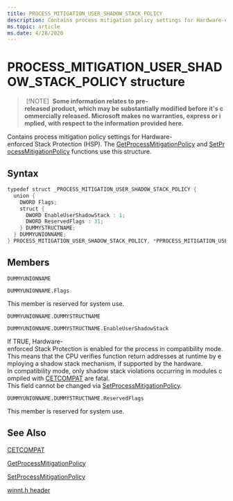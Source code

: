 ```yaml
---
title: PROCESS_MITIGATION_USER_SHADOW_STACK_POLICY
description: Contains process mitigation policy settings for Hardware-enforced Stack Protection (HSP).
ms.topic: article
ms.date: 4/28/2020
---
```


# PROCESS_MITIGATION_USER_SHADOW_STACK_POLICY structure

> [!NOTE]
> **Some information relates to pre-released product, which may be substantially modified before it's commercially released. Microsoft makes no warranties, express or implied, with respect to the information provided here.**

Contains process mitigation policy settings for Hardware-enforced Stack Protection (HSP). The [GetProcessMitigationPolicy](/windows/desktop/api/processthreadsapi/nf-processthreadsapi-getprocessmitigationpolicy) and [SetProcessMitigationPolicy](/windows/desktop/api/processthreadsapi/nf-processthreadsapi-setprocessmitigationpolicy) functions use this structure.

## Syntax

```cpp
typedef struct _PROCESS_MITIGATION_USER_SHADOW_STACK_POLICY {
  union {
    DWORD Flags;
    struct {
      DWORD EnableUserShadowStack : 1;
      DWORD ReservedFlags : 31;
    } DUMMYSTRUCTNAME;
  } DUMMYUNIONNAME;
} PROCESS_MITIGATION_USER_SHADOW_STACK_POLICY, *PPROCESS_MITIGATION_USER_SHADOW_STACK_POLICY;
```

## Members

`DUMMYUNIONNAME`

`DUMMYUNIONNAME.Flags`

This member is reserved for system use.

`DUMMYUNIONNAME.DUMMYSTRUCTNAME`

`DUMMYUNIONNAME.DUMMYSTRUCTNAME.EnableUserShadowStack`

If TRUE, Hardware-enforced Stack Protection is enabled for the process in compatibility mode.
This means that the CPU verifies function return addresses at runtime by employing a shadow stack mechanism, if supported by the hardware.
In compatibility mode, only shadow stack violations occurring in modules compiled with [CETCOMPAT](/cpp/build/reference/cetcompat) are fatal.
This field cannot be changed via [SetProcessMitigationPolicy](/windows/desktop/api/processthreadsapi/nf-processthreadsapi-setprocessmitigationpolicy).

`DUMMYUNIONNAME.DUMMYSTRUCTNAME.ReservedFlags`

This member is reserved for system use.

## See Also

[CETCOMPAT](/cpp/build/reference/cetcompat)

[GetProcessMitigationPolicy](/windows/desktop/api/processthreadsapi/nf-processthreadsapi-getprocessmitigationpolicy)

[SetProcessMitigationPolicy](/windows/desktop/api/processthreadsapi/nf-processthreadsapi-setprocessmitigationpolicy)

[winnt.h header](/windows/win32/api/winnt/)
